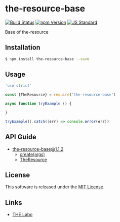 the-resource-base
==========

<!---
This file is generated by ape-tmpl. Do not update manually.
--->

<!-- Badge Start -->
<a name="badges"></a>

[![Build Status][bd_travis_shield_url]][bd_travis_url]
[![npm Version][bd_npm_shield_url]][bd_npm_url]
[![JS Standard][bd_standard_shield_url]][bd_standard_url]

[bd_repo_url]: https://github.com/the-labo/the-resource-base
[bd_travis_url]: http://travis-ci.org/the-labo/the-resource-base
[bd_travis_shield_url]: http://img.shields.io/travis/the-labo/the-resource-base.svg?style=flat
[bd_travis_com_url]: http://travis-ci.com/the-labo/the-resource-base
[bd_travis_com_shield_url]: https://api.travis-ci.com/the-labo/the-resource-base.svg?token=
[bd_license_url]: https://github.com/the-labo/the-resource-base/blob/master/LICENSE
[bd_codeclimate_url]: http://codeclimate.com/github/the-labo/the-resource-base
[bd_codeclimate_shield_url]: http://img.shields.io/codeclimate/github/the-labo/the-resource-base.svg?style=flat
[bd_codeclimate_coverage_shield_url]: http://img.shields.io/codeclimate/coverage/github/the-labo/the-resource-base.svg?style=flat
[bd_gemnasium_url]: https://gemnasium.com/the-labo/the-resource-base
[bd_gemnasium_shield_url]: https://gemnasium.com/the-labo/the-resource-base.svg
[bd_npm_url]: http://www.npmjs.org/package/the-resource-base
[bd_npm_shield_url]: http://img.shields.io/npm/v/the-resource-base.svg?style=flat
[bd_standard_url]: http://standardjs.com/
[bd_standard_shield_url]: https://img.shields.io/badge/code%20style-standard-brightgreen.svg

<!-- Badge End -->


<!-- Description Start -->
<a name="description"></a>

Base of the-resource

<!-- Description End -->


<!-- Overview Start -->
<a name="overview"></a>



<!-- Overview End -->


<!-- Sections Start -->
<a name="sections"></a>

<!-- Section from "doc/guides/01.Installation.md.hbs" Start -->

<a name="section-doc-guides-01-installation-md"></a>

Installation
-----

```bash
$ npm install the-resource-base --save
```


<!-- Section from "doc/guides/01.Installation.md.hbs" End -->

<!-- Section from "doc/guides/02.Usage.md.hbs" Start -->

<a name="section-doc-guides-02-usage-md"></a>

Usage
---------

```javascript
'use strict'

const {TheResource} = require('the-resource-base')

async function tryExample () {

}

tryExample().catch((err) => console.error(err))

```


<!-- Section from "doc/guides/02.Usage.md.hbs" End -->

<!-- Section from "doc/guides/10.API Guide.md.hbs" Start -->

<a name="section-doc-guides-10-a-p-i-guide-md"></a>

API Guide
-----

+ [the-resource-base@1.1.2](./doc/api/api.md)
  + [create(args)](./doc/api/api.md#the-resource-base-function-create)
  + [TheResource](./doc/api/api.md#the-resource-class)


<!-- Section from "doc/guides/10.API Guide.md.hbs" End -->


<!-- Sections Start -->


<!-- LICENSE Start -->
<a name="license"></a>

License
-------
This software is released under the [MIT License](https://github.com/the-labo/the-resource-base/blob/master/LICENSE).

<!-- LICENSE End -->


<!-- Links Start -->
<a name="links"></a>

Links
------

+ [THE Labo][t_h_e_labo_url]

[t_h_e_labo_url]: https://github.com/the-labo

<!-- Links End -->
